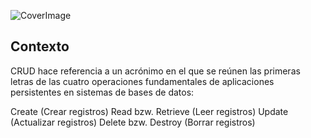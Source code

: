 ![CoverImage](https://course-net.com/blog/wp-content/uploads/2022/10/61c323afb777801522775611_CRUD-Preview.png)


## **Contexto**
CRUD hace referencia a un acrónimo en el que se reúnen las primeras letras de las cuatro operaciones fundamentales de aplicaciones persistentes en sistemas de bases de datos:

Create (Crear registros)
Read bzw. Retrieve (Leer registros)
Update (Actualizar registros)
Delete bzw. Destroy (Borrar registros)